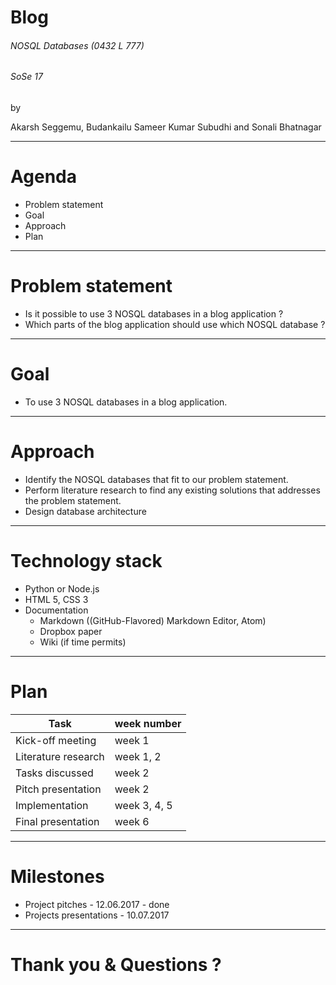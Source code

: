 
# Blog 

###### NOSQL Databases (0432 L 777)
###### SoSe 17

by

Akarsh Seggemu, Budankailu Sameer Kumar Subudhi and Sonali Bhatnagar

---

# Agenda
- Problem statement
- Goal
- Approach
- Plan

---

# Problem statement
- Is it possible to use 3 NOSQL databases in a blog application ?
- Which parts of the blog application should use which NOSQL database ?

---

# Goal
- To use 3 NOSQL databases in a blog application.

---

# Approach
- Identify the NOSQL databases that fit to our problem statement.
- Perform literature research to find any existing solutions that addresses the problem statement.
- Design database architecture

---
# Technology stack
- Python or Node.js
- HTML 5, CSS 3
- Documentation
  - Markdown ((GitHub-Flavored) Markdown Editor, Atom)
  - Dropbox paper 
  - Wiki (if time permits)

---

# Plan
Task | week number
------------ | ------------- 
Kick-off meeting | week 1
Literature research | week 1, 2
Tasks discussed | week 2
Pitch presentation | week 2
Implementation | week 3, 4, 5
Final presentation | week 6

---

# Milestones
- Project pitches - 12.06.2017 - done
- Projects presentations - 10.07.2017

---

# Thank you & Questions ?
